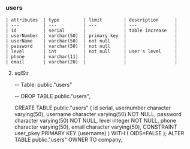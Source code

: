 ### users

    | attributes  | type         | limit        | description      |
    | ---         | ---          | ---          | ---              |
    | id          | serial       |              | table increase   |
    | userNumber  | varchar(50)  | primary key  |                  |
    | userName    | varchar(50)  | not null     |                  | 
    | password    | varchar(50)  | not null     |                  |
    | level       | int          | not null     | user's level     |
    | phone       | varchar(11)  |              |                  |
    | email       | varchar(20)  |              |                  |

2. sqlStr
    
    -- Table: public."users"

    -- DROP TABLE public."users";

    CREATE TABLE public."users"
    (
        id serial,
        usernumber character varying(50),
        username character varying(50) NOT NULL,
        password character varying(50) NOT NULL,
        level integer NOT NULL,
        phone character varying(50),
        email character varying(50),
        CONSTRAINT user_pkey PRIMARY KEY (username)
    )
    WITH (
        OIDS=FALSE
    );
    ALTER TABLE public."users"
    OWNER TO company;


### 